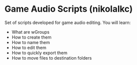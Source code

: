 
# Game Audio Scripts (nikolalkc)

Set of scripts developed for game audio editing.
You will learn:
  - What are wGroups
  - How to create them
  - How to name them
  - How to edit them
  - How to quickly export them
  - How to move files to destination folders

